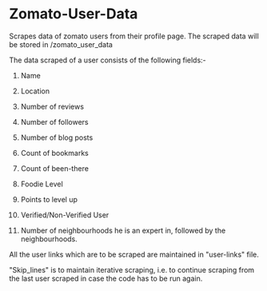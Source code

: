 # Zomato-User-Data

Scrapes data of zomato users from their profile page. The scraped data will be stored in /zomato_user_data

The data scraped of a user consists of the following fields:-

1. Name

2. Location

3. Number of reviews

4. Number of followers

5. Number of blog posts

6. Count of bookmarks

7. Count of been-there

8. Foodie Level

9. Points to level up

10. Verified/Non-Verified User

11. Number of neighbourhoods he is an expert in, followed by the neighbourhoods.


All the user links which are to be scraped are maintained in "user-links" file.


"Skip_lines" is to maintain iterative scraping, i.e. to continue scraping from the last user scraped in case the code has to be run again.
